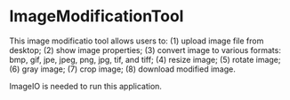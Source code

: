 # ImageModificationTool
This image modificatio tool allows users to:
(1) upload image file from desktop;
(2) show image properties;
(3) convert image to various formats: bmp, gif, jpe, jpeg, png, jpg, tif, and tiff;
(4) resize image;
(5) rotate image;
(6) gray image;
(7) crop image;
(8) download modified image.

ImageIO is needed to run this application.
